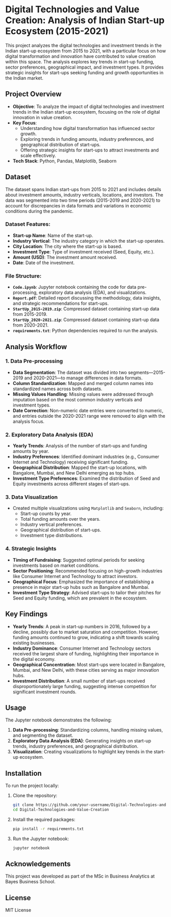 # Digital Technologies and Value Creation: Analysis of Indian Start-up Ecosystem (2015-2021)

This project analyzes the digital technologies and investment trends in the Indian start-up ecosystem from 2015 to 2021, with a particular focus on how digital transformation and innovation have contributed to value creation within this space. The analysis explores key trends in start-up funding, sector preferences, geographical impact, and investment types. It provides strategic insights for start-ups seeking funding and growth opportunities in the Indian market.

## Project Overview

- **Objective**: To analyze the impact of digital technologies and investment trends in the Indian start-up ecosystem, focusing on the role of digital innovation in value creation.
- **Key Focus**:
  - Understanding how digital transformation has influenced sector growth.
  - Exploring trends in funding amounts, industry preferences, and geographical distribution of start-ups.
  - Offering strategic insights for start-ups to attract investments and scale effectively.
- **Tech Stack**: Python, Pandas, Matplotlib, Seaborn

## Dataset

The dataset spans Indian start-ups from 2015 to 2021 and includes details about investment amounts, industry verticals, locations, and investors. The data was segmented into two time periods (2015-2019 and 2020-2021) to account for discrepancies in data formats and variations in economic conditions during the pandemic.

### Dataset Features:
- **Start-up Name**: Name of the start-up.
- **Industry Vertical**: The industry category in which the start-up operates.
- **City Location**: The city where the start-up is based.
- **Investment Type**: Type of investment received (Seed, Equity, etc.).
- **Amount (USD)**: The investment amount received.
- **Date**: Date of the investment.

### File Structure:
- **`Code.ipynb`**: Jupyter notebook containing the code for data pre-processing, exploratory data analysis (EDA), and visualizations.
- **`Report.pdf`**: Detailed report discussing the methodology, data insights, and strategic recommendations for start-ups.
- **`StartUp_2015-2019.zip`**: Compressed dataset containing start-up data from 2015-2019.
- **`StartUp_2020-2021.zip`**: Compressed dataset containing start-up data from 2020-2021.
- **`requirements.txt`**: Python dependencies required to run the analysis.

## Analysis Workflow

### 1. Data Pre-processing
- **Data Segmentation**: The dataset was divided into two segments—2015-2019 and 2020-2021—to manage differences in data formats.
- **Column Standardization**: Mapped and merged column names into standardized names across both datasets.
- **Missing Values Handling**: Missing values were addressed through imputation based on the most common industry verticals and investment types.
- **Date Correction**: Non-numeric date entries were converted to numeric, and entries outside the 2020-2021 range were removed to align with the analysis focus.

### 2. Exploratory Data Analysis (EDA)
- **Yearly Trends**: Analysis of the number of start-ups and funding amounts by year.
- **Industry Preferences**: Identified dominant industries (e.g., Consumer Internet and Technology) receiving significant funding.
- **Geographical Distribution**: Mapped the start-up locations, with Bangalore, Mumbai, and New Delhi emerging as top hubs.
- **Investment Type Preferences**: Examined the distribution of Seed and Equity investments across different stages of start-ups.

### 3. Data Visualization
- Created multiple visualizations using `Matplotlib` and `Seaborn`, including:
  - Start-up counts by year.
  - Total funding amounts over the years.
  - Industry vertical preferences.
  - Geographical distribution of start-ups.
  - Investment type distributions.

### 4. Strategic Insights
- **Timing of Fundraising**: Suggested optimal periods for seeking investments based on market conditions.
- **Sector Positioning**: Recommended focusing on high-growth industries like Consumer Internet and Technology to attract investors.
- **Geographical Focus**: Emphasized the importance of establishing a presence in major start-up hubs such as Bangalore and Mumbai.
- **Investment Type Strategy**: Advised start-ups to tailor their pitches for Seed and Equity funding, which are prevalent in the ecosystem.

## Key Findings

- **Yearly Trends**: A peak in start-up numbers in 2016, followed by a decline, possibly due to market saturation and competition. However, funding amounts continued to grow, indicating a shift towards scaling existing businesses.
- **Industry Dominance**: Consumer Internet and Technology sectors received the largest share of funding, highlighting their importance in the digital economy.
- **Geographical Concentration**: Most start-ups were located in Bangalore, Mumbai, and New Delhi, with these cities serving as major innovation hubs.
- **Investment Distribution**: A small number of start-ups received disproportionately large funding, suggesting intense competition for significant investment rounds.

## Usage

The Jupyter notebook demonstrates the following:
1. **Data Pre-processing**: Standardizing columns, handling missing values, and segmenting the dataset.
2. **Exploratory Data Analysis (EDA)**: Generating insights on start-up trends, industry preferences, and geographical distribution.
3. **Visualization**: Creating visualizations to highlight key trends in the start-up ecosystem.

## Installation

To run the project locally:

1. Clone the repository:
    ```bash
    git clone https://github.com/your-username/Digital-Technologies-and-Value-Creation.git
    cd Digital-Technologies-and-Value-Creation
    ```

2. Install the required packages:
    ```bash
    pip install -r requirements.txt
    ```

3. Run the Jupyter notebook:
    ```bash
    jupyter notebook
    ```

## Acknowledgements

This project was developed as part of the MSc in Business Analytics at Bayes Business School.

## License

MIT License
